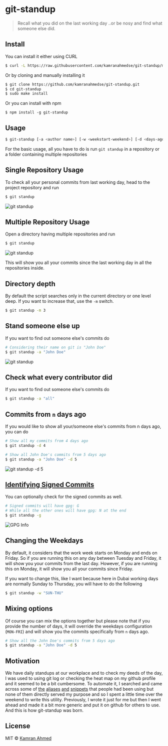 # git-standup

> Recall what you did on the last working day ..or be nosy and find what someone else did.

## Install

You can install it either using CURL

```bash
$ curl -L https://raw.githubusercontent.com/kamranahmedse/git-standup/master/installer.sh | sudo sh
```

Or by cloning and manually installing it

```bash
$ git clone https://github.com/kamranahmedse/git-standup.git
$ cd git-standup
$ sudo make install
```

Or you can install with npm

```
$ npm install -g git-standup
```

## Usage

```bash
$ git-standup [-a <author name>] [-w <weekstart-weekend>] [-d <days-ago>] [-m <max-dir-depth>]
```

For the basic usage, all you have to do is run `git standup` in a repository or a folder containing multiple repositories

## Single Repository Usage

To check all your personal commits from last working day, head to the project repository and run

```bash
$ git standup
```

![git standup](http://i.imgur.com/wyo4s9E.gif)

## Multiple Repository Usage
Open a directory having multiple repositories and run

```bash
$ git standup
```

![git standup](http://i.imgur.com/4xmkA49.gif)

This will show you all your commits since the last working day in all the repositories inside. 

## Directory depth

By default the script searches only in the current directory or one
level deep. If you want to increase that, use the `-m` switch.

```bash
$ git standup -m 3
```

## Stand someone else up

If you want to find out someone else's commits do

```bash
# Considering their name on git is "John Doe"
$ git standup -a "John Doe"
```
![git standup](http://i.imgur.com/sYICxW8.gif)

## Check what every contributor did

If you want to find out someone else's commits do

```bash
$ git standup -a "all"
```

## Commits from `n` days ago

If you would like to show all your/someone else's commits from n days ago, you can do

```bash
# Show all my commits from 4 days ago
$ git standup -d 4

# Show all John Doe's commits from 5 days ago
$ git standup -a "John Doe" -d 5
```

![git standup -d 5](http://i.imgur.com/j7Ma760.gif)

## [Identifying Signed Commits](https://git-scm.com/book/en/v2/Git-Tools-Signing-Your-Work)

You can optionally check for the signed commits as well.

```bash
# Signed commits will have gpg: G
# While all the other ones will have gpg: N at the end
$ git standup -g
```

![GPG Info](http://i.imgur.com/bwJzPft.gif)


## Changing the Weekdays

By default, it considers that the work week starts on Monday and ends on Friday. So if you are running this on any day between Tuesday and Friday, it will show you your commits from the last day. However, if you are running this on Monday, it will show you all your commits since Friday.

If you want to change this, like I want because here in Dubai working days are normally Sunday to Thursday, you will have to do the following

```bash
$ git standup -w "SUN-THU"
```

## Mixing options

Of course you can mix the options together but please note that if you provide the number of days, it will override the weekdays configuration (`MON-FRI`) and will show you the commits specifically from `n` days ago.

```bash
# Show all the John Doe's commits from 5 days ago
$ git standup -a "John Doe" -d 5
```

## Motivation

We have daily standups at our workplace and to check my deeds of the day, I was used to using git log or checking the heat map on my github profile and it seemed to be a bit cumbersome. To automate it, I searched and came across some of [the](http://code.joejag.com/2013/everyday-git-aliases.html) [aliases](https://coderwall.com/p/f4shwg/git-for-daily-standup) [and](https://gist.github.com/pathikrit/fb75ba009960c4ed9ddf) [snippets](https://github.com/stephenmathieson/git-standup) that people had been using but none of them directly served my purpose and so I spent a little time over the weekend to write this utility. Previously, I wrote it just for me but then I went ahead and made it a bit more generic and put it on github for others to use. And this is how git-standup was born.

## License

MIT © [Kamran Ahmed](http://kamranahmed.info)
